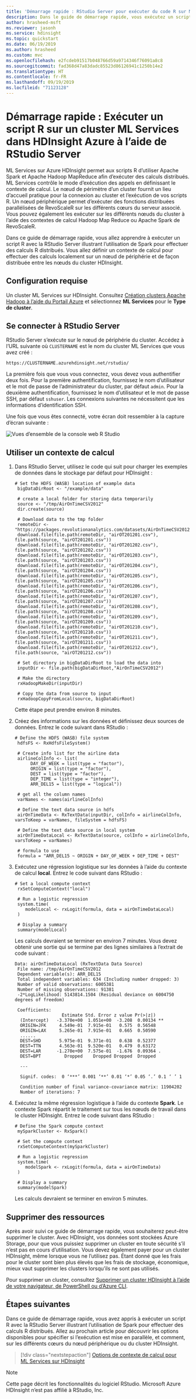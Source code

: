 ```yaml
---
title: 'Démarrage rapide : RStudio Server pour exécuter du code R sur ML Services - Azure HDInsight'
description: Dans le guide de démarrage rapide, vous exécutez un script R sur un cluster ML Services dans HDInsight Azure à l’aide de RStudio Server.
author: hrasheed-msft
ms.reviewer: jasonh
ms.service: hdinsight
ms.topic: quickstart
ms.date: 06/19/2019
ms.author: hrasheed
ms.custom: mvc
ms.openlocfilehash: e2fcdeb91517b048766d59a9714346f76091a8c8
ms.sourcegitcommit: fad368d47a83dadc85523d86126941c1250b14e2
ms.translationtype: HT
ms.contentlocale: fr-FR
ms.lasthandoff: 09/19/2019
ms.locfileid: "71123128"
---
```

# <a name="quickstart-execute-an-r-script-on-an-ml-services-cluster-in-azure-hdinsight-using-rstudio-server"></a>Démarrage rapide : Exécuter un script R sur un cluster ML Services dans HDInsight Azure à l’aide de RStudio Server

ML Services sur Azure HDInsight permet aux scripts R d’utiliser Apache Spark et Apache Hadoop MapReduce afin d’exécuter des calculs distribués. ML Services contrôle le mode d’exécution des appels en définissant le contexte de calcul. Le nœud de périmètre d’un cluster fournit un lieu d’accueil pratique pour la connexion au cluster et l’exécution de vos scripts R. Un nœud périphérique permet d’exécuter des fonctions distribuées parallélisées de RevoScaleR sur les différents cœurs du serveur associé. Vous pouvez également les exécuter sur les différents nœuds du cluster à l’aide des contextes de calcul Hadoop Map Reduce ou Apache Spark de RevoScaleR.

Dans ce guide de démarrage rapide, vous allez apprendre à exécuter un script R avec la RStudio Server illustrant l’utilisation de Spark pour effectuer des calculs R distribués. Vous allez définir un contexte de calcul pour effectuer des calculs localement sur un nœud de périphérie et de façon distribuée entre les nœuds du cluster HDInsight.

## <a name="prerequisite"></a>Configuration requise

Un cluster ML Services sur HDInsight. Consultez [Création clusters Apache Hadoop à l’aide du Portail Azure](../hdinsight-hadoop-create-linux-clusters-portal.md) et sélectionnez **ML Services** pour le **Type de cluster**.

## <a name="connect-to-rstudio-server"></a>Se connecter à RStudio Server

RStudio Server s’exécute sur le nœud de périphérie du cluster. Accédez à l’URL suivante où `CLUSTERNAME` est le nom du cluster ML Services que vous avez créé :

```
https://CLUSTERNAME.azurehdinsight.net/rstudio/
```

La première fois que vous vous connectez, vous devez vous authentifier deux fois. Pour la première authentification, fournissez le nom d’utilisateur et le mot de passe de l’administrateur du cluster, par défaut `admin`. Pour la deuxième authentification, fournissez le nom d’utilisateur et le mot de passe SSH, par défaut `sshuser`. Les connexions suivantes ne nécessitent que les informations d’identification SSH.

Une fois que vous êtes connecté, votre écran doit ressembler à la capture d’écran suivante :

![Vues d’ensemble de la console web R Studio](./media/ml-services-quickstart-job-rstudio/connect-to-r-studio1.png)

## <a name="use-a-compute-context"></a>Utiliser un contexte de calcul

1. Dans RStudio Server, utilisez le code qui suit pour charger les exemples de données dans le stockage par défaut pour HDInsight :

    ```RStudio
    # Set the HDFS (WASB) location of example data
     bigDataDirRoot <- "/example/data"
    
     # create a local folder for storing data temporarily
     source <- "/tmp/AirOnTimeCSV2012"
     dir.create(source)
    
     # Download data to the tmp folder
     remoteDir <- "https://packages.revolutionanalytics.com/datasets/AirOnTimeCSV2012"
     download.file(file.path(remoteDir, "airOT201201.csv"), file.path(source, "airOT201201.csv"))
     download.file(file.path(remoteDir, "airOT201202.csv"), file.path(source, "airOT201202.csv"))
     download.file(file.path(remoteDir, "airOT201203.csv"), file.path(source, "airOT201203.csv"))
     download.file(file.path(remoteDir, "airOT201204.csv"), file.path(source, "airOT201204.csv"))
     download.file(file.path(remoteDir, "airOT201205.csv"), file.path(source, "airOT201205.csv"))
     download.file(file.path(remoteDir, "airOT201206.csv"), file.path(source, "airOT201206.csv"))
     download.file(file.path(remoteDir, "airOT201207.csv"), file.path(source, "airOT201207.csv"))
     download.file(file.path(remoteDir, "airOT201208.csv"), file.path(source, "airOT201208.csv"))
     download.file(file.path(remoteDir, "airOT201209.csv"), file.path(source, "airOT201209.csv"))
     download.file(file.path(remoteDir, "airOT201210.csv"), file.path(source, "airOT201210.csv"))
     download.file(file.path(remoteDir, "airOT201211.csv"), file.path(source, "airOT201211.csv"))
     download.file(file.path(remoteDir, "airOT201212.csv"), file.path(source, "airOT201212.csv"))
    
     # Set directory in bigDataDirRoot to load the data into
     inputDir <- file.path(bigDataDirRoot,"AirOnTimeCSV2012")
    
     # Make the directory
     rxHadoopMakeDir(inputDir)
    
     # Copy the data from source to input
     rxHadoopCopyFromLocal(source, bigDataDirRoot)
    ```

    Cette étape peut prendre environ 8 minutes.

1. Créez des informations sur les données et définissez deux sources de données. Entrez le code suivant dans RStudio :

    ```RStudio
    # Define the HDFS (WASB) file system
     hdfsFS <- RxHdfsFileSystem()
    
     # Create info list for the airline data
     airlineColInfo <- list(
          DAY_OF_WEEK = list(type = "factor"),
          ORIGIN = list(type = "factor"),
          DEST = list(type = "factor"),
          DEP_TIME = list(type = "integer"),
          ARR_DEL15 = list(type = "logical"))
    
     # get all the column names
     varNames <- names(airlineColInfo)
    
     # Define the text data source in hdfs
     airOnTimeData <- RxTextData(inputDir, colInfo = airlineColInfo, varsToKeep = varNames, fileSystem = hdfsFS)
    
     # Define the text data source in local system
     airOnTimeDataLocal <- RxTextData(source, colInfo = airlineColInfo, varsToKeep = varNames)
    
     # formula to use
     formula = "ARR_DEL15 ~ ORIGIN + DAY_OF_WEEK + DEP_TIME + DEST"
    ```

1. Exécutez une régression logistique sur les données à l’aide du contexte de calcul **local**. Entrez le code suivant dans RStudio :

    ```RStudio
    # Set a local compute context
     rxSetComputeContext("local")
    
     # Run a logistic regression
     system.time(
        modelLocal <- rxLogit(formula, data = airOnTimeDataLocal)
     )
    
     # Display a summary
     summary(modelLocal)
    ```

    Les calculs devraient se terminer en environ 7 minutes. Vous devez obtenir une sortie qui se termine par des lignes similaires à l’extrait de code suivant :

    ```output
    Data: airOnTimeDataLocal (RxTextData Data Source)
     File name: /tmp/AirOnTimeCSV2012
     Dependent variable(s): ARR_DEL15
     Total independent variables: 634 (Including number dropped: 3)
     Number of valid observations: 6005381
     Number of missing observations: 91381
     -2*LogLikelihood: 5143814.1504 (Residual deviance on 6004750 degrees of freedom)
    
     Coefficients:
                      Estimate Std. Error z value Pr(>|z|)
      (Intercept)   -3.370e+00  1.051e+00  -3.208  0.00134 **
      ORIGIN=JFK     4.549e-01  7.915e-01   0.575  0.56548
      ORIGIN=LAX     5.265e-01  7.915e-01   0.665  0.50590
      ......
      DEST=SHD       5.975e-01  9.371e-01   0.638  0.52377
      DEST=TTN       4.563e-01  9.520e-01   0.479  0.63172
      DEST=LAR      -1.270e+00  7.575e-01  -1.676  0.09364 .
      DEST=BPT         Dropped    Dropped Dropped  Dropped
    
      ---
    
      Signif. codes:  0 ‘***’ 0.001 ‘**’ 0.01 ‘*’ 0.05 ‘.’ 0.1 ‘ ’ 1
    
      Condition number of final variance-covariance matrix: 11904202
      Number of iterations: 7
    ```

1. Exécutez la même régression logistique à l’aide du contexte **Spark**. Le contexte Spark répartit le traitement sur tous les nœuds de travail dans le cluster HDInsight. Entrez le code suivant dans RStudio :

    ```RStudio
    # Define the Spark compute context
     mySparkCluster <- RxSpark()
    
     # Set the compute context
     rxSetComputeContext(mySparkCluster)
    
     # Run a logistic regression
     system.time(  
        modelSpark <- rxLogit(formula, data = airOnTimeData)
     )
    
     # Display a summary
     summary(modelSpark)
    ```

    Les calculs devraient se terminer en environ 5 minutes.

## <a name="clean-up-resources"></a>Supprimer des ressources

Après avoir suivi ce guide de démarrage rapide, vous souhaiterez peut-être supprimer le cluster. Avec HDInsight, vos données sont stockées Azure Storage, pour que vous puissiez supprimer un cluster en toute sécurité s’il n’est pas en cours d’utilisation. Vous devez également payer pour un cluster HDInsight, même lorsque vous ne l’utilisez pas. Étant donné que les frais pour le cluster sont bien plus élevés que les frais de stockage, économique, mieux vaut supprimer les clusters lorsqu’ils ne sont pas utilisés.

Pour supprimer un cluster, consultez [Supprimer un cluster HDInsight à l’aide de votre navigateur, de PowerShell ou d’Azure CLI](../hdinsight-delete-cluster.md).

## <a name="next-steps"></a>Étapes suivantes

Dans ce guide de démarrage rapide, vous avez appris à exécuter un script R avec la RStudio Server illustrant l’utilisation de Spark pour effectuer des calculs R distribués.  Allez au prochain article pour découvrir les options disponibles pour spécifier si l’exécution est mise en parallèle, et comment, sur les différents cœurs du nœud périphérique ou du cluster HDInsight.

> [!div class="nextstepaction"]
>[Options de contexte de calcul pour ML Services sur HDInsight](./r-server-compute-contexts.md)

> [!NOTE]
> Cette page décrit les fonctionnalités du logiciel RStudio. Microsoft Azure HDInsight n’est pas affilié à RStudio, Inc.
